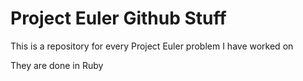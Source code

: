 # Project Euler Github Stuff

This is a repository for every Project Euler problem I have worked on

They are done in Ruby

